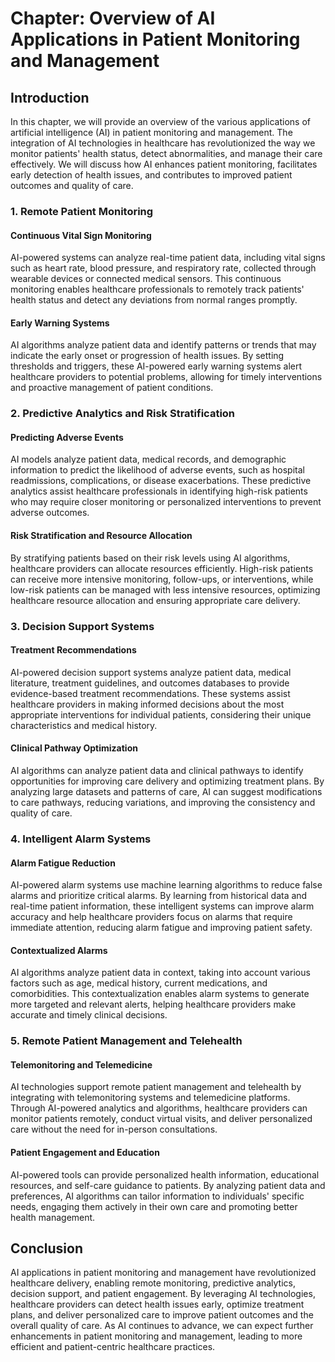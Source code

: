 Chapter: Overview of AI Applications in Patient Monitoring and Management
=========================================================================

Introduction
------------

In this chapter, we will provide an overview of the various applications of artificial intelligence (AI) in patient monitoring and management. The integration of AI technologies in healthcare has revolutionized the way we monitor patients' health status, detect abnormalities, and manage their care effectively. We will discuss how AI enhances patient monitoring, facilitates early detection of health issues, and contributes to improved patient outcomes and quality of care.

### 1. Remote Patient Monitoring

#### Continuous Vital Sign Monitoring

AI-powered systems can analyze real-time patient data, including vital signs such as heart rate, blood pressure, and respiratory rate, collected through wearable devices or connected medical sensors. This continuous monitoring enables healthcare professionals to remotely track patients' health status and detect any deviations from normal ranges promptly.

#### Early Warning Systems

AI algorithms analyze patient data and identify patterns or trends that may indicate the early onset or progression of health issues. By setting thresholds and triggers, these AI-powered early warning systems alert healthcare providers to potential problems, allowing for timely interventions and proactive management of patient conditions.

### 2. Predictive Analytics and Risk Stratification

#### Predicting Adverse Events

AI models analyze patient data, medical records, and demographic information to predict the likelihood of adverse events, such as hospital readmissions, complications, or disease exacerbations. These predictive analytics assist healthcare professionals in identifying high-risk patients who may require closer monitoring or personalized interventions to prevent adverse outcomes.

#### Risk Stratification and Resource Allocation

By stratifying patients based on their risk levels using AI algorithms, healthcare providers can allocate resources efficiently. High-risk patients can receive more intensive monitoring, follow-ups, or interventions, while low-risk patients can be managed with less intensive resources, optimizing healthcare resource allocation and ensuring appropriate care delivery.

### 3. Decision Support Systems

#### Treatment Recommendations

AI-powered decision support systems analyze patient data, medical literature, treatment guidelines, and outcomes databases to provide evidence-based treatment recommendations. These systems assist healthcare providers in making informed decisions about the most appropriate interventions for individual patients, considering their unique characteristics and medical history.

#### Clinical Pathway Optimization

AI algorithms can analyze patient data and clinical pathways to identify opportunities for improving care delivery and optimizing treatment plans. By analyzing large datasets and patterns of care, AI can suggest modifications to care pathways, reducing variations, and improving the consistency and quality of care.

### 4. Intelligent Alarm Systems

#### Alarm Fatigue Reduction

AI-powered alarm systems use machine learning algorithms to reduce false alarms and prioritize critical alarms. By learning from historical data and real-time patient information, these intelligent systems can improve alarm accuracy and help healthcare providers focus on alarms that require immediate attention, reducing alarm fatigue and improving patient safety.

#### Contextualized Alarms

AI algorithms analyze patient data in context, taking into account various factors such as age, medical history, current medications, and comorbidities. This contextualization enables alarm systems to generate more targeted and relevant alerts, helping healthcare providers make accurate and timely clinical decisions.

### 5. Remote Patient Management and Telehealth

#### Telemonitoring and Telemedicine

AI technologies support remote patient management and telehealth by integrating with telemonitoring systems and telemedicine platforms. Through AI-powered analytics and algorithms, healthcare providers can monitor patients remotely, conduct virtual visits, and deliver personalized care without the need for in-person consultations.

#### Patient Engagement and Education

AI-powered tools can provide personalized health information, educational resources, and self-care guidance to patients. By analyzing patient data and preferences, AI algorithms can tailor information to individuals' specific needs, engaging them actively in their own care and promoting better health management.

Conclusion
----------

AI applications in patient monitoring and management have revolutionized healthcare delivery, enabling remote monitoring, predictive analytics, decision support, and patient engagement. By leveraging AI technologies, healthcare providers can detect health issues early, optimize treatment plans, and deliver personalized care to improve patient outcomes and the overall quality of care. As AI continues to advance, we can expect further enhancements in patient monitoring and management, leading to more efficient and patient-centric healthcare practices.

